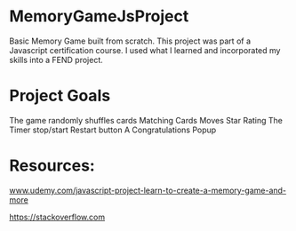 # MemoryGameJsProject
  Basic Memory Game built from scratch. This project was part of a Javascript certification course. I used what I learned and   incorporated my skills into a FEND project.

# Project Goals
  The game randomly shuffles cards
  Matching Cards
  Moves
  Star Rating
  The Timer stop/start
  Restart button
  A Congratulations Popup
  
 # Resources:
   www.udemy.com/javascript-project-learn-to-create-a-memory-game-and-more
 
   https://stackoverflow.com
 
